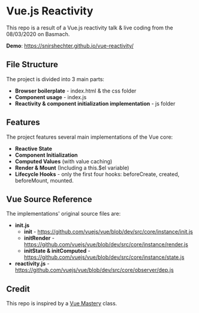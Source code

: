 # Vue.js Reactivity
This repo is a result of a Vue.js reactivity talk & live coding from the 08/03/2020 on Basmach.

**Demo**: https://snirshechter.github.io/vue-reactivity/
## File Structure
The project is divided into 3 main parts:
* **Browser boilerplate** - index.html & the css folder
* **Component usage** - index.js
* **Reactivity & component initialization implementation** - js folder

## Features
The project features several main implementations of the Vue core:
* **Reactive State**
* **Component Initialization**
* **Computed Values** (with value caching)
* **Render & Mount** (Including a this.$el variable)
* **Lifecycle Hooks** - only the first four hooks: beforeCreate, created, beforeMount, mounted.

## Vue Source Reference
The implementations' original source files are:
* **init.js**
    * **init** - https://github.com/vuejs/vue/blob/dev/src/core/instance/init.js
    * **initRender** - https://github.com/vuejs/vue/blob/dev/src/core/instance/render.js
    * **initState & initComputed** - https://github.com/vuejs/vue/blob/dev/src/core/instance/state.js
* **reactivity.js** - https://github.com/vuejs/vue/blob/dev/src/core/observer/dep.js

## Credit
This repo is inspired by a [Vue Mastery](https://www.vuemastery.com/) class.
